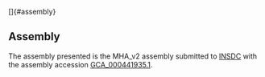 []{#assembly}

Assembly
--------

The assembly presented is the MHA\_v2 assembly submitted to
[INSDC](http://www.insdc.org) with the assembly accession
[GCA\_000441935.1](http://www.ebi.ac.uk/ena/data/view/GCA_000441935.1).

